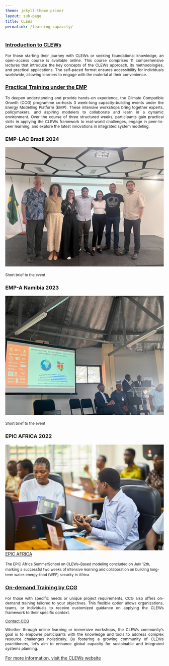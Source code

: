 ```yaml
---
theme: jekyll-theme-primer
layout: sub-page
title: CLEWs
permalink: /learning_capacity/
---
```

<!-- [jekyll-organization]: https://github.com/jekyll

This is the base Jekyll theme. You can find out more info about customizing your Jekyll theme, as well as basic Jekyll usage documentation at [jekyllrb.com](https://jekyllrb.com/)

You can find the source code for Minima at GitHub:
[jekyll][jekyll-organization] /
[minima](https://github.com/jekyll/minima)

You can find the source code for Jekyll at GitHub:
[jekyll][jekyll-organization] /
[jekyll](https://github.com/jekyll/jekyll) -->

<!-- <div class="container-lg p-responsive py-4 py-lg-6 my-xl-4 text-center">
    <h1 class="alt-h1 mb-2 text-white">About CLEWs</h1>
</div> -->
<!-- <h3 class="alt-h3 text-float-left mb-3 mt-lg-6" id="more-than-just-code">Growing of CLEWs</h2> -->
<section class="bg-gray-light container-lg p-responsive py-4 py-md-6 my-lg-6">

  <div class="container-lg p-responsive py-4 py-md-6 ">
      <h3 class="alt-h3 text-float-left mb-3 mt-lg-6" id="more-than-just-code">
            <a href="https://www.open.edu/openlearncreate/course/index.php?categoryid=528">Introduction to CLEWs</a>
      </h3>
      <div class="col-md-12 animate-out mb-2">
          <p class="alt-lead text-gray text-justify-between col-md-15 mx-auto" style="text-align: justify; font-size: 0.875em;">
            For those starting their journey with CLEWs or seeking foundational knowledge, an open-access course is available online. This course comprises 11 comprehensive lectures that introduce the key concepts of the CLEWs approach, its methodologies, and practical applications. The self-paced format ensures accessibility for individuals worldwide, allowing learners to engage with the material at their convenience.
            </p> 
      </div>
      <h3 class="alt-h3 text-float-left mb-3 mt-lg-6" id="more-than-just-code">
        <a href="https://climatecompatiblegrowth.com/energy-modelling-platform/  ">Practical Training under the EMP</a>
      </h3>
        <div class="col-md-12 animate-out mb-2">
            <p class="alt-lead text-gray text-justify-between col-md-15 mx-auto" style="text-align: justify; font-size: 0.875em;">
            To deepen understanding and provide hands-on experience, the Climate Compatible Growth (CCG) programme co-hosts 3 week-long capacity-building events under the Energy Modelling Platform (EMP). These intensive workshops bring together experts, policymakers, and aspiring modelers to collaborate and learn in a dynamic environment. Over the course of three structured weeks, participants gain practical skills in applying the CLEWs framework to real-world challenges, engage in peer-to-peer learning, and explore the latest innovations in integrated system modeling. 
          </p> 
        </div>
          <div class="my-4 my-lg-6 clearfix gutter-spacious">
              <div class="col-md-4 float-left animate-out mb-4">
                <h3 class="alt-h3 mb-3">EMP-LAC Brazil 2024</h3>
                <p><a href="" target="_blank">
                  <img src="./assets/img/EMPLACBrazil2024/IMG_5740.jpg" class="img-border" alt="Picture 1"/></a>
                </p>
                <small>Short brief to the event</small>
              </div>
              <div class="col-md-4 float-left animate-out mb-4">
                <h3 class="alt-h3 mb-3">EMP-A Namibia 2023</h3>
                <p><a href="https://github.com/showcases/open-data" target="_blank">
                  <img src="./assets/img/EMPA2023Namibia/IMG_2532.jpg" class="img-border" alt="Picture 2"/></a>
                </p>
                <small>Short brief to the event</small>
              </div>
              <div class="col-md-4 float-left animate-out mb-4">
                <h3 class="alt-h3 mb-3">EPIC AFRICA 2022</h3>
                <p><a href="https://www.linkedin.com/posts/epicafrica22_summerschool-clews-wef-activity-7218570631544532992-g1As" target="_blank">
                  <img src="./assets/img/EPICAfrica22/epicAfrica22.png" class="img-border" alt=""/>EPIC AFRICA</a>
                </p>
                <small>The EPIC Africa SummerSchool on CLEWs-Based modeling concluded on July 12th, marking a successful two weeks of intensive learning and collaboration on building long-term water-energy-food (WEF) security in Africa.</small>
              </div>
          </div>
    </div>
  <h3 class="alt-h3 text-float-left mb-3 mt-lg-6" id="more-than-just-code">
    <a href="https://climatecompatiblegrowth.com">On-demand Training by CCG</a>
  </h3>
  <div class="col-md-12 animate-out mb-2">
      <p class="alt-lead text-gray text-justify-between col-md-15 mx-auto" style="text-align: justify; font-size: 0.875em;">
        For those with specific needs or unique project requirements, CCG also offers on-demand training tailored to your objectives. This flexible option allows organizations, teams, or individuals to receive customized guidance on applying the CLEWs framework to their specific context. 
      </p>
  </div>
  <div class="col-md-12 animate-out mb-2">
      <p class="alt-lead text-gray text-justify-between col-md-15 mx-auto" style="text-align: justify; font-size: 0.875em;">
        <a href="mailto:ccg@lboro.ac.uk?subject=Inquiry%20about%20CLEWs%20Training&body=Hello,%20I%20would%20like%20to%20know%20more%20about..." class="btn btn-outline">Contact CCG</a>  
      </p>
  </div>
  <div class="col-md-12 animate-out mb-2">
      <p class="alt-lead text-gray text-justify-between col-md-15 mx-auto" style="text-align: justify; font-size: 0.875em;">
      Whether through online learning or immersive workshops, the CLEWs community’s goal is to empower participants with the knowledge and tools to address complex resource challenges holistically. By fostering a growing community of CLEWs practitioners, let’s aim to enhance global capacity for sustainable and integrated systems planning.
      </p>
      <p class="alt-lead text-gray text-center col-md-10 mx-auto">
        <a href="/index" class="btn btn-outline">For more information, visit the CLEWs website</a>
      </p>
  </div>
</section>